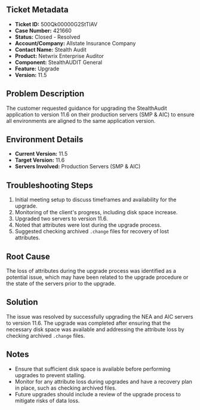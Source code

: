 ## Ticket Metadata
- **Ticket ID:** 500Qk00000G2StTIAV
- **Case Number:** 421660
- **Status:** Closed - Resolved
- **Account/Company:** Allstate Insurance Company
- **Contact Name:** Stealth Audit
- **Product:** Netwrix Enterprise Auditor
- **Component:** StealthAUDIT General
- **Feature:** Upgrade
- **Version:** 11.5

## Problem Description
The customer requested guidance for upgrading the StealthAudit application to version 11.6 on their production servers (SMP & AIC) to ensure all environments are aligned to the same application version.

## Environment Details
- **Current Version:** 11.5
- **Target Version:** 11.6
- **Servers Involved:** Production Servers (SMP & AIC)

## Troubleshooting Steps
1. Initial meeting setup to discuss timeframes and availability for the upgrade.
2. Monitoring of the client's progress, including disk space increase.
3. Upgraded two servers to version 11.6.
4. Noted that attributes were lost during the upgrade process.
5. Suggested checking archived `.change` files for recovery of lost attributes.

## Root Cause
The loss of attributes during the upgrade process was identified as a potential issue, which may have been related to the upgrade procedure or the state of the servers prior to the upgrade.

## Solution
The issue was resolved by successfully upgrading the NEA and AIC servers to version 11.6. The upgrade was completed after ensuring that the necessary disk space was available and addressing the attribute loss by checking archived `.change` files.

## Notes
- Ensure that sufficient disk space is available before performing upgrades to prevent stalling.
- Monitor for any attribute loss during upgrades and have a recovery plan in place, such as checking archived files.
- Future upgrades should include a review of the upgrade process to mitigate risks of data loss.